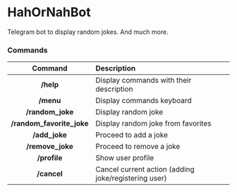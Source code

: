 HahOrNahBot
===========
Telegram bot to display random jokes. And much more.


### Commands

| Command | Description |
| :---:              |                   :--- |
| **/help** | Display commands with their description |
| **/menu** | Display commands keyboard|
| **/random_joke** | Display random joke |
| **/random_favorite_joke** | Display random joke from favorites | 
| **/add_joke**| Proceed to add a joke|
| **/remove_joke**| Proceed to remove a joke|
| **/profile** | Show user profile
| **/cancel** | Cancel current action (adding joke/registering user)
